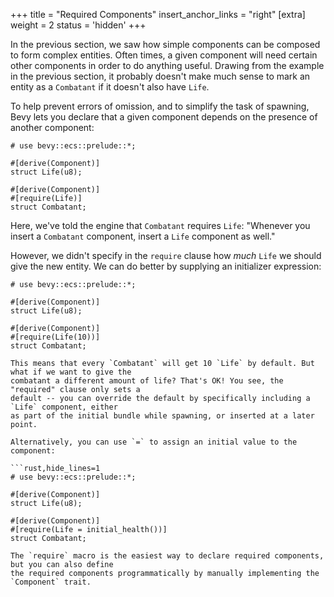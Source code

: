 +++
title = "Required Components"
insert_anchor_links = "right"
[extra]
weight = 2
status = 'hidden'
+++

In the previous section, we saw how simple components can be composed to form complex
entities. Often times, a given component will need certain other components in order to do anything
useful. Drawing from the example in the previous section, it probably doesn't make much sense to
mark an entity as a `Combatant` if it doesn't also have `Life`.

To help prevent errors of omission, and to simplify the task of spawning, Bevy lets you declare
that a given component depends on the presence of another component:

```rust,hide_lines=1
# use bevy::ecs::prelude::*;

#[derive(Component)]
struct Life(u8);

#[derive(Component)]
#[require(Life)]
struct Combatant;
```

Here, we've told the engine that `Combatant` requires `Life`: "Whenever you insert a `Combatant`
component, insert a `Life` component as well."

However, we didn't specify in the `require` clause how _much_ `Life` we should give the new entity.
We can do better by supplying an initializer expression:

```rust,hide_lines=1
# use bevy::ecs::prelude::*;

#[derive(Component)]
struct Life(u8);

#[derive(Component)]
#[require(Life(10))]
struct Combatant;

This means that every `Combatant` will get 10 `Life` by default. But what if we want to give the
combatant a different amount of life? That's OK! You see, the "required" clause only sets a
default -- you can override the default by specifically including a `Life` component, either
as part of the initial bundle while spawning, or inserted at a later point.

Alternatively, you can use `=` to assign an initial value to the component:

```rust,hide_lines=1
# use bevy::ecs::prelude::*;

#[derive(Component)]
struct Life(u8);

#[derive(Component)]
#[require(Life = initial_health())]
struct Combatant;

The `require` macro is the easiest way to declare required components, but you can also define
the required components programmatically by manually implementing the `Component` trait.
